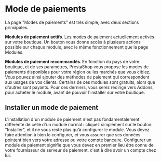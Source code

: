 # Mode de paiements

La page "Modes de paiements" est très simple, avec deux sections principales.

**Modules de paiement actifs**. Les modes de paiement actuellement activés sur votre boutique. Un bouton vous donne accès à plusieurs actions possible sur chaque module, avec le même fonctionnement que la page Modules.

**Modules de paiement recommandés**. En fonction du pays de votre boutique, et de ses paramètres, PrestaShop vous propose les modes de paiements disponibles pour votre région ou les marchés que vous ciblez. Vous pouvez ainsi ajouter des méthodes de paiement qui correspondent aux usages de vos clients. Certains de ces modules sont gratuits, alors que d'autres sont payants. Pour ces derniers, vous serez redirigé vers Addons, pour acheter le module, avant de pouvoir l'installer sur votre boutique.

## Installer un mode de paiement <a href="#modedepaiements-installerunmodedepaiement" id="modedepaiements-installerunmodedepaiement"></a>

L'installation d'un module de paiement n'est pas fondamentalement différente de celle d'un module normal : cliquez simplement sur le bouton "Installer", et il ne vous reste plus qu'à configurer le module. Vous devez faire attention à bien le configurer, et vous assurer que ses données pointent bien vers votre adresse ou votre compte bancaire. Configurer un module de paiement signifie que vous devez en premier lieu être connu de votre fournisseur de serveur de paiement, c'est à dire avoir un compte chez lui.
